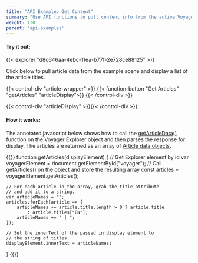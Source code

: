```yaml
---
title: "API Example: Get Content"
summary: "Use API functions to pull content info from the active Voyager scene."
weight: 130
parent: 'api-examples'
---
```


#### Try it out:

{{< explorer "d8c646aa-4ebc-11ea-b77f-2e728ce88125" >}}  <br>
  
Click below to pull article data from the example scene and display a list of the article titles.

{{< control-div "article-wrapper" >}}
{{< function-button "Get Articles" "getArticles" "articleDisplay">}}
{{< /control-div >}}

{{< control-div "articleDisplay" >}}{{< /control-div >}}  <br>

#### How it works:
The annotated javascript below shows how to call the [getArticleData()](../../api) function on the Voyager Explorer object and then parses the response for display. The articles are returned as an array of [Article data objects](https://github.com/Smithsonian/dpo-voyager/blob/master/source/client/models/Article.ts).

{{<highlight js>}}
function getArticles(displayElement) {
	// Get Explorer element by id
	var voyagerElement = document.getElementById("voyager");
	// Call getArticles() on the object and store the resulting array
	const articles = voyagerElement.getArticles();

	// For each article in the array, grab the title attribute 
	// and add it to a string.
	var articleNames = "";
	articles.forEach(article => {
		articleNames += article.title.length > 0 ? article.title 
			: article.titles["EN"];
		articleNames += " | ";
	});
  
	// Set the innerText of the passed in display element to 
	// the string of titles.
	displayElement.innerText = articleNames;
}
{{</highlight>}}
	


